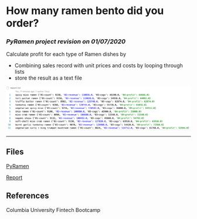 # How many ramen bento did you order?
### _PyRamen project revision on 01/07/2020_
Calculate profit for each type of Ramen dishes by
* Combining sales record with unit prices and costs by looping through lists
* store the result as a text file

![Report](images/report.png)

---
## Files

[PyRamen](PyRamen_revised_01072020.ipynb)

[Report](report.txt)

## References
Columbia University Fintech Bootcamp